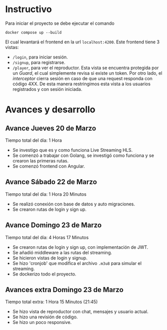 # Instructivo 

Para iniciar el proyecto se debe ejecutar el comando

```
docker compose up --build
```

El cual levantará el frontend en la url `localhost:4200`. Este frontend tiene 3 vistas:

- `/login`, para iniciar sesión.
- `/signup`, para registrarse.
- `/player`, para ver el reproductor. Esta vista se encuentra protegida por un *Guard*, el cual simplemente revisa si existe un token. Por otro lado, el *interceptor* cierra sesión en caso de que una request responda con código 4XX. De esta manera restringimos esta vista a los usuarios registrados y con sesión iniciada.

# Avances y desarrollo

## Avance Jueves 20 de Marzo
Tiempo total del día: 1 Hora
- Se investigo que es y como funciona Live Streaming HLS.
- Se comenzó a trabajar con Golang, se investigó como funciona y se crearon las primeras rutas.
- Se comenzó frontend con Angular.

## Avance Sábado 22 de Marzo
Tiempo total del día: 1 Hora 20 Minutos

- Se realizó conexión con base de datos y auto migraciones.
- Se crearon rutas de login y sign up.

## Avance Domingo 23 de Marzo
Tiempo total del día: 4 Horas 17 Minutos

- Se crearon rutas de login y sign up, con implementación de JWT.
- Se añadió middleware a las rutas del streaming.
- Se hicieron vistas de login y signup.
- Se hizo 'cronjob' que modifica el archivo `.m3u8` para simular el streaming. 
- Se dockerizo todo el proyecto.

## Avances extra Domingo 23 de Marzo
Tiempo total extra: 1 Hora 15 Minutos (21:45)

- Se hizo vista de reproductor con chat, mensajes y usuario actual.
- Se hizo una revisión de código.
- Se hizo un poco responsive.
